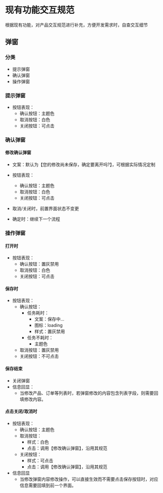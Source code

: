 # 现有功能交互规范

根据现有功能，对产品交互规范进行补充，方便开发需求时，自查交互细节

## 弹窗

### 分类

- 提示弹窗
- 确认弹窗
- 操作弹窗

### 提示弹窗

- 按钮表现：
  - 确认按钮：主题色
  - 取消按钮：白色
  - 关闭按钮：可点击

### 确认弹窗

#### 修改确认弹窗

- 文案：默认为【您的修改尚未保存，确定要离开吗?】，可根据实际情况定制
- 按钮表现：
  - 确认按钮：主题色
  - 取消按钮：白色
  - 关闭按钮：可点击

- 取消/关闭时，前置界面状态不变更
- 确定时：继续下一个流程

### 操作弹窗

#### 打开时

- 按钮表现：
  - 确认按钮：置灰禁用
  - 取消按钮：白色
  - 关闭按钮：可点击

#### 保存时

- 按钮表现：
  - 确认按钮：
    - 任务耗时：
      - 文案：保存中...
      - 图标：loading
      - 样式：置灰禁用
    - 任务不耗时：
      - 主题色
  - 取消按钮：置灰禁用
  - 关闭按钮：不可点击

#### 保存结束
- 关闭弹窗
- 信息回显：
  - 当修改产品、订单等列表时，若弹窗修改的内容包含列表字段，则需要回填修改内容。

#### 点击关闭/取消时

- 按钮表现：
  - 确认按钮：主题色
  - 取消按钮：
    - 样式：白色
    - 点击：调用【修改确认弹窗】，沿用其规范
  - 关闭按钮：
    - 样式：可点击
    - 点击：调用【修改确认弹窗】，沿用其规范
- 信息回显
  - 当修改弹窗内容修改操作，可以直接生效而不需要点击保存按钮时，对应信息需要回填到前一个界面。